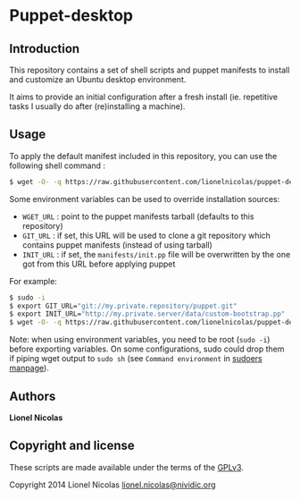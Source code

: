 # Puppet-desktop

## Introduction

This repository contains a set of shell scripts and puppet manifests to install and customize an Ubuntu desktop environment.

It aims to provide an initial configuration after a fresh install (ie. repetitive tasks I usually do after (re)installing a machine).


## Usage

To apply the default manifest included in this repository, you can use the following shell command :

```sh
$ wget -O- -q https://raw.githubusercontent.com/lionelnicolas/puppet-desktop/master/bootstrap.sh | sudo sh
```


Some environment variables can be used to override installation sources:
* `WGET_URL` : point to the puppet manifests tarball (defaults to this repository)
* `GIT_URL` : if set, this URL will be used to clone a git repository which contains puppet manifests (instead of using tarball)
* `INIT_URL` : if set, the `manifests/init.pp` file will be overwritten by the one got from this URL before applying puppet

For example:
```sh
$ sudo -i
$ export GIT_URL="git://my.private.repository/puppet.git"
$ export INIT_URL="http://my.private.server/data/custom-bootstrap.pp"
$ wget -O- -q https://raw.githubusercontent.com/lionelnicolas/puppet-desktop/master/bootstrap.sh | sh
```


Note: when using environment variables, you need to be root (`sudo -i`) before exporting variables. On some configurations, sudo could drop them if piping wget output to `sudo sh` (see `Command environment` in [sudoers manpage](http://www.sudo.ws/sudoers.man.html)).


## Authors

**Lionel Nicolas**


## Copyright and license

These scripts are made available under the terms of the [GPLv3](http://www.gnu.org/licenses/gpl.html).

Copyright 2014 Lionel Nicolas <lionel.nicolas@nividic.org>

